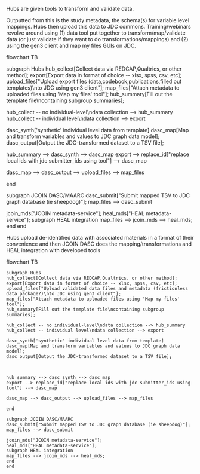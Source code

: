 
<body>
    <script src="https://cdn.jsdelivr.net/npm/mermaid/dist/mermaid.min.js"></script>
    <script>mermaid.initialize({startOnLoad:true});</script>

 
<p>
Hubs are given tools to transform and validate data. 

Outputted from this is the study metadata, the schema(s) for variable level mappings. Hubs then upload this data to JDC commons.
Training/webinars revolve around using (1) data tool put together to transform/map/validate data (or just validate if they want to do transformations/mappings)
and (2) using the gen3 client and map my files GUIs on JDC. 
        
</p>
</div class="mermaid">

flowchart TB

subgraph Hubs
hub_collect[Collect data via REDCAP,Qualtrics, or other method];
export[Export data in format of choice -- xlsx, spss, csv, etc];
upload_files["Upload export files (data,codebook,publications,filled out templates)\nto JDC using gen3 client"];
map_files["Attach metadata to uploaded files using 'Map my files' tool"];
hub_summary[Fill out the template file\ncontaining subgroup summaries];

hub_collect -- no individual-level\ndata collection --> hub_summary
hub_collect -- individual level\ndata collection --> export 

dasc_synth['synthetic' individual level data from template]
dasc_map[Map and transform variables and values to JDC graph data model];
dasc_output[Output the JDC-transformed dataset to a TSV file];



hub_summary --> dasc_synth --> dasc_map
export --> replace_id["replace local ids with jdc submitter_ids using tool"] --> dasc_map

dasc_map --> dasc_output --> upload_files --> map_files

end

subgraph JCOIN DASC/MAARC
dasc_submit["Submit mapped TSV to JDC graph database (ie sheepdog)"];
map_files --> dasc_submit

jcoin_mds["JCOIN metadata-service"];
heal_mds["HEAL metadata-service"];
subgraph HEAL integration
map_files --> jcoin_mds --> heal_mds;
end
end

<div>    

<p>
Hubs upload de-identified data with associated materials in a format of their convenience and 
then JCOIN DASC does the mapping/transformations and HEAL integration with developed tools

</p>
<div class="mermaid">
    flowchart TB

    subgraph Hubs
    hub_collect[Collect data via REDCAP,Qualtrics, or other method];
    export[Export data in format of choice -- xlsx, spss, csv, etc];
    upload_files["Upload validated data files and metadata (frictionless data package?)\nto JDC using gen3 client"];
    map_files["Attach metadata to uploaded files using 'Map my files' tool"];
    hub_summary[Fill out the template file\ncontaining subgroup summaries];
    
    hub_collect -- no individual-level\ndata collection --> hub_summary
    hub_collect -- individual level\ndata collection --> export 
    
    dasc_synth['synthetic' individual level data from template]
    dasc_map[Map and transform variables and values to JDC graph data model];
    dasc_output[Output the JDC-transformed dataset to a TSV file];
    
    
    
    hub_summary --> dasc_synth --> dasc_map
    export --> replace_id["replace local ids with jdc submitter_ids using tool"] --> dasc_map
    
    dasc_map --> dasc_output --> upload_files --> map_files
    
    end
    
    subgraph JCOIN DASC/MAARC
    dasc_submit["Submit mapped TSV to JDC graph database (ie sheepdog)"];
    map_files --> dasc_submit
    
    jcoin_mds["JCOIN metadata-service"];
    heal_mds["HEAL metadata-service"];
    subgraph HEAL integration
    map_files --> jcoin_mds --> heal_mds;
    end
    end

</div>
  

</body>


